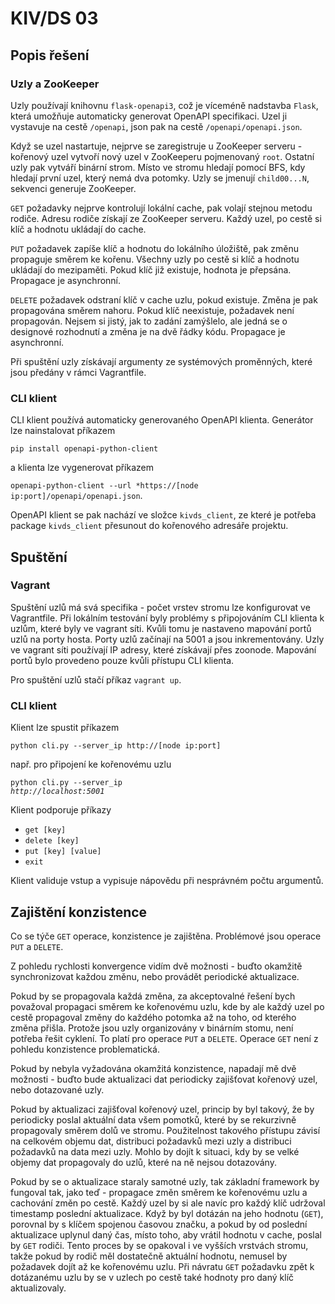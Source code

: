 # KIV/DS 03

## Popis řešení

### Uzly a ZooKeeper
Uzly používají knihovnu <code>flask-openapi3</code>, což je víceméně nadstavba <code>Flask</code>,
která umožňuje automaticky generovat OpenAPI specifikaci. Uzel ji vystavuje na cestě <code>/openapi</code>, 
json pak na cestě <code>/openapi/openapi.json</code>.

Když se uzel nastartuje, nejprve se zaregistruje u ZooKeeper serveru - kořenový uzel vytvoří nový uzel
v ZooKeeperu pojmenovaný <code>root</code>. Ostatní uzly pak vytváří binární strom. Místo ve stromu hledají
pomocí BFS, kdy hledají první uzel, který nemá dva potomky. Uzly se jmenují <code>child00...N</code>, sekvenci generuje 
ZooKeeper.

<code>GET</code> požadavky nejprve kontrolují lokální cache, pak volají stejnou metodu rodiče. Adresu rodiče 
získají ze ZooKeeper serveru. Každý uzel, po cestě si klíč a hodnotu ukládají do cache.

<code>PUT</code> požadavek zapíše klíč a hodnotu do lokálního úložiště, pak změnu propaguje směrem ke kořenu.
Všechny uzly po cestě si klíč a hodnotu ukládají do mezipaměti. Pokud klíč již existuje, hodnota je přepsána.
Propagace je asynchronní.

<code>DELETE</code> požadavek odstraní klíč v cache uzlu, pokud existuje. Změna je pak propagována směrem nahoru.
Pokud klíč neexistuje, požadavek není propagován. Nejsem si jistý, jak to zadání zamýšlelo, ale jedná
se o designové rozhodnutí a změna je na dvě řádky kódu.
Propagace je asynchronní.

Při spuštění uzly získávají argumenty ze systémových proměnných, které jsou předány v rámci Vagrantfile.


### CLI klient
CLI klient používá automaticky generovaného OpenAPI klienta. Generátor lze nainstalovat příkazem

<code>pip install openapi-python-client</code>

a klienta lze vygenerovat příkazem

<code>openapi-python-client --url *https://[node ip:port]/openapi/openapi.json</code>.

OpenAPI klient se pak nachází ve složce <code>kivds_client</code>, ze které je potřeba package 
<code>kivds_client</code> přesunout do kořenového adresáře projektu.

## Spuštění
### Vagrant
Spuštění uzlů má svá specifika - počet vrstev stromu lze konfigurovat ve Vagrantfile. 
Při lokálním testování byly problémy s připojováním CLI klienta k uzlům, které byly ve vagrant síti.
Kvůli tomu je nastaveno mapování portů uzlů na porty hosta. Porty uzlů začínají na 5001 a jsou inkrementovány.
Uzly ve vagrant síti používají IP adresy, které získávají přes zoonode. Mapování portů bylo provedeno
pouze kvůli přístupu CLI klienta.

Pro spuštění uzlů stačí příkaz <code>vagrant up</code>.

### CLI klient

Klient lze spustit příkazem

<code>python cli.py --server_ip http://[node ip:port]</code>

např. pro připojení ke kořenovému uzlu

<code>python cli.py --server_ip *http://localhost:5001*</code>

Klient podporuje příkazy
* <code>get [key]</code>
* <code>delete [key]</code>
* <code>put [key] [value]</code>
* <code>exit</code>

Klient validuje vstup a vypisuje nápovědu při nesprávném počtu argumentů.

## Zajištění konzistence
Co se týče <code>GET</code> operace, konzistence je zajištěna. Problémové jsou operace <code>PUT</code> 
a <code>DELETE</code>.

Z pohledu rychlosti konvergence vidím dvě možnosti - buďto okamžitě synchronizovat každou změnu, nebo provádět
periodické aktualizace.

Pokud by se propagovala každá změna, za akceptovalné řešení bych považoval propagaci směrem ke kořenovému uzlu,
kde by ale každý uzel po cestě propagoval změny do každého potomka až na toho, od kterého změna přišla. Protože
jsou uzly organizovány v binárním stomu, není potřeba řešit cyklení. To platí pro operace <code>PUT</code> a 
<code>DELETE</code>. Operace <code>GET</code> není z pohledu konzistence problematická.

Pokud by nebyla vyžadována okamžitá konzistence, napadají mě dvě možnosti - buďto bude aktualizaci dat periodicky
zajišťovat kořenový uzel, nebo dotazované uzly.

Pokud by aktualizaci zajišťoval kořenový uzel, princip by byl takový, že by periodicky poslal aktuální data
všem pomotků, které by se rekurzivně propagovaly směrem dolů ve stromu. Použitelnost takového přístupu
závisí na celkovém objemu dat, distribuci požadavků mezi uzly a distribuci požadavků na data mezi uzly.
Mohlo by dojít k situaci, kdy by se velké objemy dat propagovaly do uzlů, které na ně nejsou dotazovány.

Pokud by se o aktualizace staraly samotné uzly, tak základní framework by fungoval tak, jako teď - propagace změn
směrem ke kořenovému uzlu a cachování změn po cestě. Každý uzel by si ale navíc pro každý klíč udržoval 
timestamp poslední aktualizace. Když by byl dotázán na jeho hodnotu (<code>GET</code>), porovnal by s klíčem
spojenou časovou značku, a pokud by od poslední aktualizace uplynul daný čas, místo toho, aby vrátil hodnotu v cache,
poslal by <code>GET</code> rodiči. Tento proces by se opakoval i ve vyšších vrstvách stromu, takže
pokud by rodič měl dostatečně aktuální hodnotu, nemusel by požadavek dojít až ke kořenovému uzlu. Při návratu 
<code>GET</code> požadavku zpět k dotázanému uzlu by se v uzlech po cestě také hodnoty pro daný klíč aktualizovaly.


